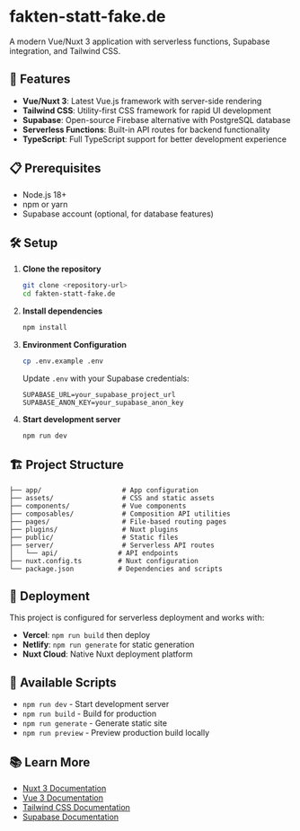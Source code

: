 # fakten-statt-fake.de

A modern Vue/Nuxt 3 application with serverless functions, Supabase integration, and Tailwind CSS.

## 🚀 Features

- **Vue/Nuxt 3**: Latest Vue.js framework with server-side rendering
- **Tailwind CSS**: Utility-first CSS framework for rapid UI development
- **Supabase**: Open-source Firebase alternative with PostgreSQL database
- **Serverless Functions**: Built-in API routes for backend functionality
- **TypeScript**: Full TypeScript support for better development experience

## 📋 Prerequisites

- Node.js 18+ 
- npm or yarn
- Supabase account (optional, for database features)

## 🛠️ Setup

1. **Clone the repository**
   ```bash
   git clone <repository-url>
   cd fakten-statt-fake.de
   ```

2. **Install dependencies**
   ```bash
   npm install
   ```

3. **Environment Configuration**
   ```bash
   cp .env.example .env
   ```
   
   Update `.env` with your Supabase credentials:
   ```env
   SUPABASE_URL=your_supabase_project_url
   SUPABASE_ANON_KEY=your_supabase_anon_key
   ```

4. **Start development server**
   ```bash
   npm run dev
   ```

## 🏗️ Project Structure

```
├── app/                    # App configuration
├── assets/                 # CSS and static assets
├── components/             # Vue components
├── composables/            # Composition API utilities
├── pages/                  # File-based routing pages
├── plugins/                # Nuxt plugins
├── public/                 # Static files
├── server/                 # Serverless API routes
│   └── api/               # API endpoints
├── nuxt.config.ts         # Nuxt configuration
└── package.json           # Dependencies and scripts
```

## 🚀 Deployment

This project is configured for serverless deployment and works with:

- **Vercel**: `npm run build` then deploy
- **Netlify**: `npm run generate` for static generation
- **Nuxt Cloud**: Native Nuxt deployment platform

## 🔧 Available Scripts

- `npm run dev` - Start development server
- `npm run build` - Build for production
- `npm run generate` - Generate static site
- `npm run preview` - Preview production build locally

## 📚 Learn More

- [Nuxt 3 Documentation](https://nuxt.com/docs)
- [Vue 3 Documentation](https://vuejs.org/guide/)
- [Tailwind CSS Documentation](https://tailwindcss.com/docs)
- [Supabase Documentation](https://supabase.com/docs)
